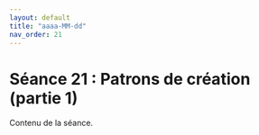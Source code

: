 ```yaml
---
layout: default
title: "aaaa-MM-dd"
nav_order: 21
---
```


# Séance 21 : Patrons de création (partie 1)

Contenu de la séance.
